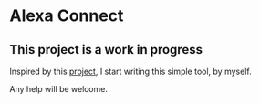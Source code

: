 # Alexa Connect

## This project is a work in progress

Inspired by this [project](https://assistantcomputercontrol.com/), I start writing this simple tool, by myself.

Any help will be welcome.
